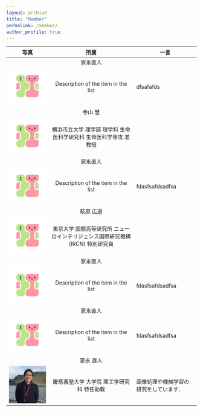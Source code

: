 ```yaml
---
layout: archive
title: "Member"
permalink: /member/
author_profile: true
---
```


| 写真 | 所属 | 一言 |
| ---- | :----: | ---- |
||家永直人||
| <img src="../images/logo.jpg" title="Shuhei Takahata" width="300"> | Description of the item in the list                          | dfsafafds |
||寺山 慧||
| <img src="../images/logo.jpg" title="Kei Terayama" width="300"> | 横浜市立大学 理学部 理学科 生命医科学研究科 生命医科学専攻 准教授 |  |
||家永直人||
| <img src="../images/logo.jpg" title="Shuhei Takahata" width="300"> | Description of the item in the list                          | fdasfsafdsadfsa |
||萩原 広道||
| <img src="../images/logo.jpg" title="Hiromishi Hagihara" width="300"> | 東京大学 国際高等研究所 ニューロインテリジェンス国際研究機構 (IRCN) 特別研究員 |  |
||家永直人||
| <img src="../images/logo.jpg" title="Shuhei Takahata" width="300"> | Description of the item in the list                          | fdasfsafdsadfsa |
||家永直人||
| <img src="../images/logo.jpg" title="Shuhei Takahata" width="300"> | Description of the item in the list                          | fdasfsafdsadfsa |
||家永 直人||
| <img src="../images/naotoienaga_icon.jpg" title="Naoto Ienaga" width="300"> | 慶應義塾大学 大学院 理工学研究科 特任助教 | 画像処理や機械学習の研究をしています． |
